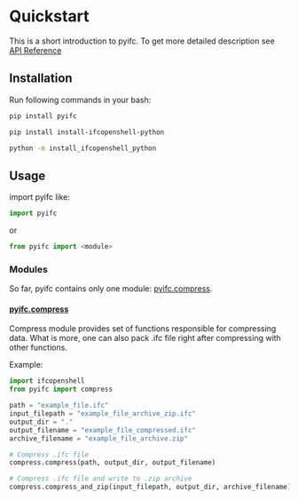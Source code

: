 # Quickstart

This is a short introduction to pyifc. To get more detailed description 
see [API Reference](api.html)

## Installation

Run following commands in your bash:

```bash
pip install pyifc
```

```bash
pip install install-ifcopenshell-python
```

```bash
python -m install_ifcopenshell_python
```

## Usage

import pyifc like:

```python
import pyifc
```

or

```python
from pyifc import <module>
```

### Modules

So far, pyifc contains only one module: [pyifc.compress](compress.html).

#### [pyifc.compress](compress.html)

Compress module provides set of functions responsible for compressing data. 
What is more, one can also pack .ifc file right after compressing with other 
functions.

Example:

```python
import ifcopenshell
from pyifc import compress

path = "example_file.ifc"
input_filepath = "example_file_archive_zip.ifc"
output_dir = "."
output_filename = "example_file_compressed.ifc"
archive_filename = "example_file_archive.zip"

# Compress .ifc file
compress.compress(path, output_dir, output_filename)

# Compress .ifc file and write to .zip archive
compress.compress_and_zip(input_filepath, output_dir, archive_filename)
```
